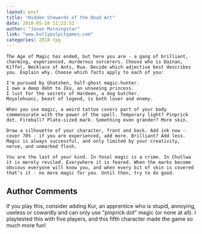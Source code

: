 ```yaml
---
layout: post
title: "Hidden Stewards of the Dead Art"
date: 2018-05-28 11:23:52
author: "Jason Morningstar"
link: "www.bullypulpitgames.com"
categories: 2018 rpg
---
```

```
The Age of Magic has ended, but here you are - a gang of brilliant, charming, experienced, murderous sorcerers. Choose who is Daznan, Kiffel, Necklace of Ants, Rua. Decide which adjective best describes you. Explain why. Choose which facts apply to each of you:

I'm pursued by Ghatshen, half-ghost magic-hunter.
I owe a deep debt to Iku, an unseeing princess.
I lust for the secrets of Hardeen, a dog butcher.
Moyolehuani, beast of legend, is both lover and enemy.

When you use magic, a weird tattoo covers part of your body commensurate with the power of the spell. Temporary light? Pinprick dot. Fireball? Plate-sized mark. Something even grander? More skin.

Draw a silhouette of your character, front and back. Add ink now - cover 70% - if you are experienced, add more. Brilliant? Add less. Magic is always successful, and only limited by your creativity, nerve, and unmarked flesh.

You are the last of your kind. In Yosol magic is a crime. In Chullwa it is merely reviled. Everywhere it is feared. When the marks become obvious everyone will know you, and when every bit of skin is covered that's it - no more magic for you. Until then, try to do good.

```
## Author Comments 

If you play this, consider adding Kur, an apprentice who is stupid, annoying, useless or cowardly and can only use "pinprick dot" magic (or none at all). I playtested this with five players, and this fifth character made the game so much more fun!
